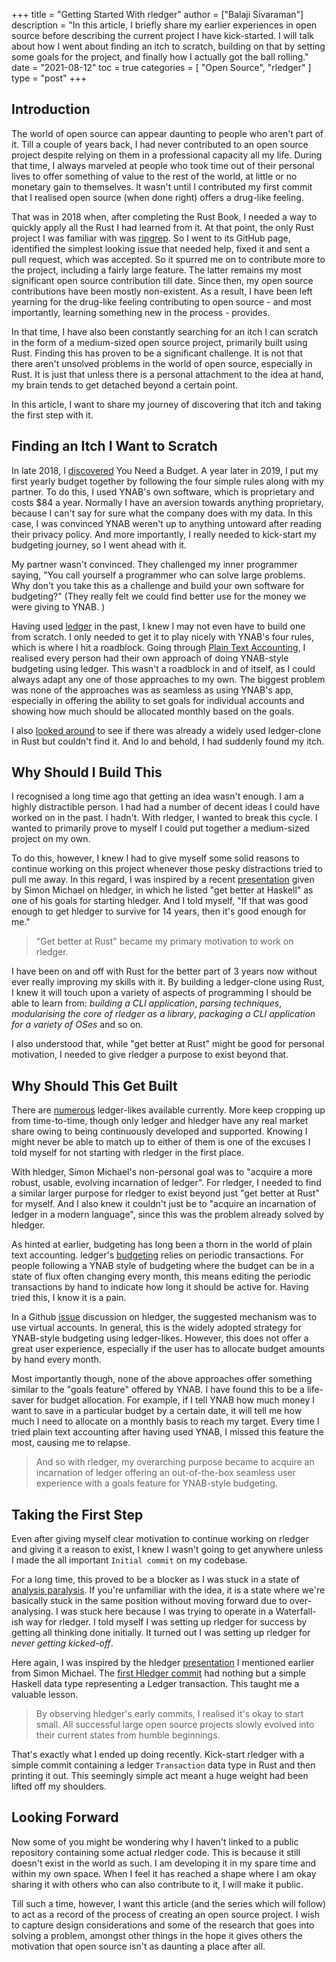 +++
title = "Getting Started With rledger"
author = ["Balaji Sivaraman"]
description = "In this article, I briefly share my earlier experiences in open source before describing the current project I have kick-started. I will talk about how I went about finding an itch to scratch, building on that by setting some goals for the project, and finally how I actually got the ball rolling."
date = "2021-08-12"
toc = true
categories = [
  "Open Source", "rledger"
]
type = "post"
+++


## Introduction

The world of open source can appear daunting to people who aren't part
of it. Till a couple of years back, I had never contributed to an open
source project despite relying on them in a professional capacity all
my life. During that time, I always marveled at people who took time
out of their personal lives to offer something of value to the rest of
the world, at little or no monetary gain to themselves. It wasn't
until I contributed my first commit that I realised open source (when
done right) offers a drug-like feeling.

That was in 2018 when, after completing the Rust Book, I needed a way
to quickly apply all the Rust I had learned from it. At that point,
the only Rust project I was familiar with was
[ripgrep](https://github.com/BurntSushi/ripgrep). So I went to its
GitHub page, identified the simplest looking issue that needed help,
fixed it and sent a pull request, which was accepted. So it spurred me
on to contribute more to the project, including a fairly large
feature. The latter remains my most significant open source
contribution till date. Since then, my open source contributions have
been mostly non-existent. As a result, I have been left yearning for
the drug-like feeling contributing to open source - and most
importantly, learning something new in the process - provides.

In that time, I have also been constantly searching for an itch I can
scratch in the form of a medium-sized open source project, primarily
built using Rust. Finding this has proven to be a significant
challenge. It is not that there aren't unsolved problems in the world
of open source, especially in Rust. It is just that unless there is a
personal attachment to the idea at hand, my brain tends to get
detached beyond a certain point.

In this article, I want to share my journey of discovering that itch
and taking the first step with it.

## Finding an Itch I Want to Scratch

In late 2018, I
[discovered](https://www.goodreads.com/review/show/2649548256?book_show_action=false&from_review_page=1)
You Need a Budget. A year later in 2019, I put my first yearly budget
together by following the four simple rules along with my partner. To
do this, I used YNAB's own software, which is proprietary and costs
$84 a year. Normally I have an aversion towards anything proprietary,
because I can't say for sure what the company does with my data. In
this case, I was convinced YNAB weren't up to anything untoward after
reading their privacy policy. And more importantly, I really needed to
kick-start my budgeting journey, so I went ahead with it.

My partner wasn't convinced. They challenged my inner programmer
saying, "You call yourself a programmer who can solve large problems.
Why don't you take this as a challenge and build your own software for
budgeting?" (They really felt we could find better use for the money
we were giving to YNAB. )

Having used [ledger](https://www.ledger-cli.org/) in the past, I knew
I may not even have to build one from scratch. I only needed to get it
to play nicely with YNAB's four rules, which is where I hit a
roadblock. Going through [Plain Text
Accounting](https://plaintextaccounting.org/#budgeting), I realised
every person had their own approach of doing YNAB-style budgeting
using ledger. This wasn't a roadblock in and of itself, as I could
always adapt any one of those approaches to my own. The biggest
problem was none of the approaches was as seamless as using YNAB's
app, especially in offering the ability to set goals for individual
accounts and showing how much should be allocated monthly based on the
goals.

I also [looked
around](https://plaintextaccounting.org/#plain-text-accounting-apps)
to see if there was already a widely used ledger-clone in Rust but
couldn't find it. And lo and behold, I had suddenly found my itch.

## Why Should I Build This

I recognised a long time ago that getting an idea wasn't enough. I am
a highly distractible person. I had had a number of decent ideas I
could have worked on in the past. I hadn't. With rledger, I wanted to
break this cycle. I wanted to primarily prove to myself I could put
together a medium-sized project on my own.

To do this, however, I knew I had to give myself some solid reasons to
continue working on this project whenever those pesky distractions
tried to pull me away. In this regard, I was inspired by a recent
[presentation](https://youtu.be/6PKmZSHxu0c?t=1147) given by Simon
Michael on hledger, in which he listed "get better at Haskell" as one
of his goals for starting hledger. And I told myself, "If that was
good enough to get hledger to survive for 14 years, then it's good
enough for me."

> "Get better at Rust" became my primary motivation to work on
> rledger.

I have been on and off with Rust for the better part of 3 years now
without ever really improving my skills with it. By building a
ledger-clone using Rust, I knew it will touch upon a variety of
aspects of programming I should be able to learn from: *building a CLI
application*, *parsing techniques*, *modularising the core of rledger
as a library*, *packaging a CLI application for a variety of OSes* and
so on.

I also understood that, while "get better at Rust" might be good for
personal motivation, I needed to give rledger a purpose to exist
beyond that.

## Why Should This Get Built

There are
[numerous](https://plaintextaccounting.org/#plain-text-accounting-apps)
ledger-likes available currently. More keep cropping up from
time-to-time, though only ledger and hledger have any real market
share owing to being continuously developed and supported. Knowing I
might never be able to match up to either of them is one of the
excuses I told myself for not starting with rledger in the first
place.

With hledger, Simon Michael's non-personal goal was to "acquire a more
robust, usable, evolving incarnation of ledger". For rledger, I needed
to find a similar larger purpose for rledger to exist beyond just "get
better at Rust" for myself. And I also knew it couldn't just be to
"acquire an incarnation of ledger in a modern language", since this
was the problem already solved by hledger.

As hinted at earlier, budgeting has long been a thorn in the world of
plain text accounting. ledger's
[budgeting](https://www.ledger-cli.org/3.0/doc/ledger3.html#Budgeting)
relies on periodic transactions. For people following a YNAB style of
budgeting where the budget can be in a state of flux often changing
every month, this means editing the periodic transactions by hand to
indicate how long it should be active for. Having tried this, I know
it is a pain.

In a Github
[issue](https://github.com/simonmichael/hledger/issues/315) discussion
on hledger, the suggested mechanism was to use virtual accounts. In
general, this is the widely adopted strategy for YNAB-style budgeting
using ledger-likes. However, this does not offer a great user
experience, especially if the user has to allocate budget amounts by
hand every month.

Most importantly though, none of the above approaches offer something
similar to the "goals feature" offered by YNAB. I have found this to
be a life-saver for budget allocation. For example, if I tell YNAB how
much money I want to save in a particular budget by a certain date, it
will tell me how much I need to allocate on a monthly basis to reach
my target. Every time I tried plain text accounting after having used
YNAB, I missed this feature the most, causing me to relapse.

> And so with rledger, my overarching purpose became to acquire an
> incarnation of ledger offering an out-of-the-box seamless user
> experience with a goals feature for YNAB-style budgeting.

## Taking the First Step

Even after giving myself clear motivation to continue working on
rledger and giving it a reason to exist, I knew I wasn't going to get
anywhere unless I made the all important `Initial commit` on my
codebase.

For a long time, this proved to be a blocker as I was stuck in a state
of [analysis
paralysis](https://en.wikipedia.org/wiki/Analysis_paralysis). If
you're unfamiliar with the idea, it is a state where we're basically
stuck in the same position without moving forward due to
over-analysing. I was stuck here because I was trying to operate in a
Waterfall-ish way for rledger. I told myself I was setting up rledger
for success by getting all thinking done initially. It turned out I
was setting up rledger for *never getting kicked-off*.

Here again, I was inspired by the hledger
[presentation](https://youtu.be/6PKmZSHxu0c?t=1584) I mentioned
earlier from Simon Michael. The [first Hledger
commit](https://github.com/simonmichael/hledger/commit/85864b414e0cd81efcd031d18fa4243cc55103a7)
had nothing but a simple Haskell data type representing a Ledger
transaction. This taught me a valuable lesson.

> By observing hledger's early commits, I realised it's okay to start
> small. All successful large open source projects slowly evolved into
> their current states from humble beginnings.

That's exactly what I ended up doing recently. Kick-start rledger with
a simple commit containing a ledger `Transaction` data type in Rust
and then printing it out. This seemingly simple act meant a huge
weight had been lifted off my shoulders.

## Looking Forward

Now some of you might be wondering why I haven't linked to a public
repository containing some actual rledger code. This is because it
still doesn't exist in the world as such. I am developing it in my
spare time and within my own space. When I feel it has reached a shape
where I am okay sharing it with others who can also contribute to it,
I will make it public.

Till such a time, however, I want this article (and the series which
will follow) to act as a record of the process of creating an open
source project. I wish to capture design considerations and some of
the research that goes into solving a problem, amongst other things in
the hope it gives others the motivation that open source isn't as
daunting a place after all.
